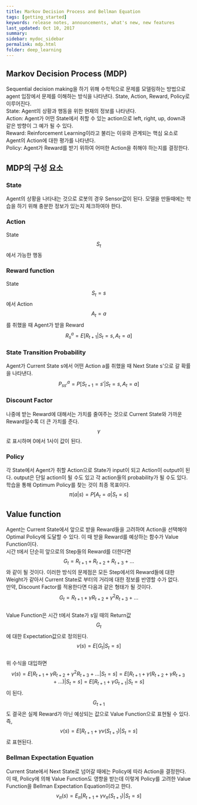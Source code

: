 ```yaml
---
title: Markov Decision Process and Bellman Equation
tags: [getting_started]
keywords: release notes, announcements, what's new, new features
last_updated: Oct 10, 2017
summary:
sidebar: mydoc_sidebar
permalink: mdp.html
folder: deep_learning
---
```


## Markov Decision Process (MDP)
Sequential decision making을 하기 위해 수학적으로 문제를 모델링하는 방법으로 agent 입장에서 문제를 이해하는 방식을 나타낸다. State, Action, Reward, Policy로 이루어진다.<br>
State: Agent의 상황과 행동을 위한 현재의 정보를 나타낸다.<br>
Action: Agent가 어떤 State에서 취할 수 있는 action으로 left, right, up, down과 같은 방향이 그 예가 될 수 있다.<br>
Reward: Reinforcement Learning이라고 불리는 이유와 관계되는 핵심 요소로 Agent의 Action에 대한 평가를 나타낸다.<br>
Policy: Agent가 Reward를 받기 위하여 어떠한 Action을 취해야 하는지를 결정한다.<br>

## MDP의 구성 요소
### State
Agent의 상황을 나타내는 것으로 로봇의 경우 Sensor값이 된다. 모델을 만들때에는 학습을 하기 위해 충분한 정보가 있는지 체크하여야 한다.
### Action
State $${ S }_{ t }$$에서 가능한 행동
### Reward function
State $${ S }_{ t }=s$$에서 Action $${ A }_{ t }=a$$를 취했을 때 Agent가 받을 Reward<br>
$${ { R }_{ s }^{ a } }=E[{ R }_{ t+1 }|{ S }_{ t }=s,{ A }_{ t }=a]$$
### State Transition Probability
Agent가 Current State s에서 어떤 Action a를 취했을 때 Next State s'으로 갈 확률을 나타낸다.<br>
$${ { P }_{ ss' }^{ a } }=P[{ S }_{ t+1 }=s'|{ S }_{ t }=s,{ A }_{ t }=a]$$
### Discount Factor
나중에 받는 Reward에 대해서는 가치를 줄여주는 것으로 Current State와 가까운 Reward일수록 더 큰 가치를 준다. $$\gamma$$로 표시하며 0에서 1사이 값이 된다.
### Policy
각 State에서 Agent가 취할 Action으로 State가 input이 되고 Action이 output이 된다. output은 단일 action이 될 수도 있고 각 action들의 probability가 될 수도 있다. 학습을 통해 Optimum Policy를 찾는 것이 최종 목표이다. <br>
$${ \pi (a|s) }=P[{ A }_{ t }=a|{ S }_{ t }=s]$$

## Value function
Agent는 Current State에서 앞으로 받을 Reward들을 고려하여 Action을 선택해야 Optimal Policy에 도달할 수 있다. 이 때 받을 Reward를 예상하는 함수가 Value Function이다. <br>
시간 t에서 단순히 앞으로의 Step들의 Reward를 더한다면 $${ G }_{ t }={ R }_{ t+1 }+{ R }_{ t+2 }+{ R }_{ t+3 }+...$$와 같이 될 것이다. 이러한 방식의 문제점은 모든 Step에서의 Reward들에 대한 Weight가 같아서 Current State로 부터의 거리에 대한 정보를 반영할 수가 없다. <br>
만약, Discount Factor를 적용한다면 다음과 같은 형태가 될 것이다. $${ G }_{ t }={ R }_{ t+1 }+\gamma{ R }_{ t+2 }+{ \gamma }^{ 2 }{ R }_{ t+3 }+...$$ <br>
Value Function은 시간 t에서 State가 s일 때의 Return값 $${ G }_{ t }$$에 대한 Expectation값으로 정의된다. $$v(s) = E[{G}_{t}|{S}_{t}=s]$$<br>
위 수식을 대입하면 $$v(s)=E[{ R }_{ t+1 }+\gamma{ R }_{ t+2 }+{ \gamma }^{ 2 }{ R }_{ t+3 }+...|{S}_{t}=s] = E[{ R }_{ t+1 }+\gamma({ R }_{ t+2 }+\gamma{ R }_{ t+3 }+...)|{S}_{t}=s] = E[{ R }_{ t+1 }+\gamma{G}_{t+1}|{S}_{t}=s]$$이 된다. $${G}_{t+1}$$도 결국은 실제 Reward가 아닌 예상되는 값으로 Value Function으로 표현될 수 있다. 즉, $$v(s)=E[{ R }_{ t+1 }+\gamma v({S}_{t+1})|{S}_{t}=s]$$로 표현된다.
### Bellman Expectation Equation
Current State에서 Next State로 넘어갈 때에는 Policy에 따라 Action을 결정한다. 이 때, Policy에 의해 Value Function도 영향을 받는데 이렇게 Policy를 고려한 Value Function을 Bellman Expectation Equation이라고 한다. $${v}_{\pi}(s)={E}_{\pi}[{ R }_{ t+1 }+\gamma {v}_{\pi}({S}_{t+1})|{S}_{t}=s]$$
